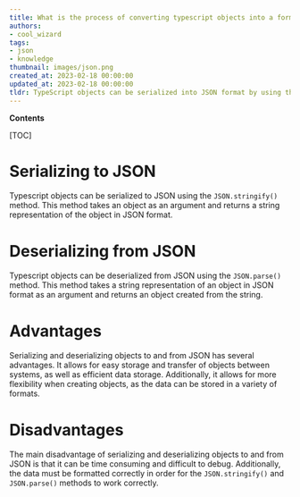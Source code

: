 ```yaml
---
title: What is the process of converting typescript objects into a format that can be stored and retrieved?
authors:
- cool_wizard
tags:
- json
- knowledge
thumbnail: images/json.png
created_at: 2023-02-18 00:00:00
updated_at: 2023-02-18 00:00:00
tldr: TypeScript objects can be serialized into JSON format by using the JSON.stringify() method.
---
```


**Contents**

[TOC]

# Serializing to JSON

Typescript objects can be serialized to JSON using the `JSON.stringify()` method. This method takes an object as an argument and returns a string representation of the object in JSON format.

# Deserializing from JSON

Typescript objects can be deserialized from JSON using the `JSON.parse()` method. This method takes a string representation of an object in JSON format as an argument and returns an object created from the string.

# Advantages

Serializing and deserializing objects to and from JSON has several advantages. It allows for easy storage and transfer of objects between systems, as well as efficient data storage. Additionally, it allows for more flexibility when creating objects, as the data can be stored in a variety of formats.

# Disadvantages

The main disadvantage of serializing and deserializing objects to and from JSON is that it can be time consuming and difficult to debug. Additionally, the data must be formatted correctly in order for the `JSON.stringify()` and `JSON.parse()` methods to work correctly.
